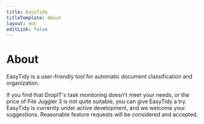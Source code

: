 ```yaml
---
title: EasyTidy
titleTemplate: About
layout: doc
editLink: false
---
```


# About

EasyTidy is a user-friendly tool for automatic document classification and organization.

If you find that DropIT's task monitoring doesn't meet your needs, or the price of File Juggler 3 is not quite suitable, you can give EasyTidy a try. EasyTidy is currently under active development, and we welcome your suggestions. Reasonable feature requests will be considered and accepted.

